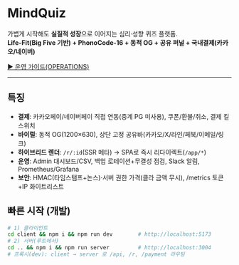 # MindQuiz

가볍게 시작해도 **실질적 성장**으로 이어지는 심리·성향 퀴즈 플랫폼.  
**Life-Fit(Big Five 기반) + PhonoCode-16 + 동적 OG + 공유 퍼널 + 국내결제(카카오/네이버)**

[▶ 운영 가이드(OPERATIONS)](docs/OPERATIONS.md)

---

## 특징
- **결제**: 카카오페이/네이버페이 직접 연동(중계 PG 미사용), 쿠폰/환불/취소, 결제 킬스위치
- **바이럴**: 동적 OG(1200×630), 상단 고정 공유바(카카오/X/라인/페북/이메일/링크)
- **하이브리드 렌더**: `/r/:id`(SSR 메타) → SPA로 즉시 리다이렉트(`/app/*`)
- **운영**: Admin 대시보드/CSV, 백업 로테이션+무결성 점검, Slack 알림, Prometheus/Grafana
- **보안**: HMAC(타임스탬프+논스)·서버 권한 가격(클라 금액 무시), /metrics 토큰+IP 화이트리스트

## 빠른 시작 (개발)
```bash
# 1) 클라이언트
cd client && npm i && npm run dev        # http://localhost:5173
# 2) 서버(루트에서)
cd .. && npm i && npm run server         # http://localhost:3004
# 프록시(dev): client → server 로 /api, /r, /payment 라우팅
